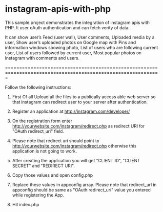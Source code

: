 instagram-apis-with-php
=======================

This sample project demonstrates the integration of instagram apis with PHP. It user oAuth authentication and can fetch verity of data.

It can show user’s Feed (user wall), User comments, Uploaded media by a user, 
Show user’s uploaded photos on Google map with Pins and information windows showing photo, 
List of users who are following current user, 
List of users followed by current user, Most popular photos on instagram with comments and users.

=============================================================================================================

Follow the following instructions:

1) First Of all Upload all the files to a publically access able web server so that instagram can redirect user to your server after authentication.

2) Register an application at http://instagram.com/developer/

3) On the registration form enter http://yourwebsite.com/instagram/redirect.php as redirect URI for "OAuth redirect_uri" field.

4) Please note that redirect uri should point to http://yourwebsite.com/instagram/redirect.php otherwise this application is not going to work. 

5) After creating the application you will get "CLIENT ID", "CLIENT SECRET" and "REDIRECT URI".

6) Copy those values and open config.php

7) Replace these values in appconfig array. Please note that redirect_url in appconfig should be same as "OAuth redirect_uri" value you entered while registering the App.

8) Hit index.php
